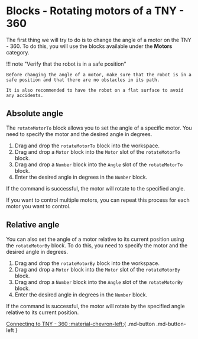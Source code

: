 # Blocks - Rotating motors of a TNY - 360

The first thing we will try to do is to change the angle of a motor on the TNY - 360. To do this, you will use the blocks available under the **Motors** category.

!!! note "Verify that the robot is in a safe position"

    Before changing the angle of a motor, make sure that the robot is in a safe position and that there are no obstacles in its path.
    
    It is also recommended to have the robot on a flat surface to avoid any accidents.

## Absolute angle

The `rotateMotorTo` block allows you to set the angle of a specific motor. You need to specify the motor and the desired angle in degrees.

1. Drag and drop the `rotateMotorTo` block into the workspace.
2. Drag and drop a `Motor` block into the `Motor` slot of the `rotateMotorTo` block.
3. Drag and drop a `Number` block into the `Angle` slot of the `rotateMotorTo` block.
4. Enter the desired angle in degrees in the `Number` block.

If the command is successful, the motor will rotate to the specified angle.

If you want to control multiple motors, you can repeat this process for each motor you want to control.

## Relative angle

You can also set the angle of a motor relative to its current position using the `rotateMotorBy` block. To do this, you need to specify the motor and the desired angle in degrees.

1. Drag and drop the `rotateMotorBy` block into the workspace.
2. Drag and drop a `Motor` block into the `Motor` slot of the `rotateMotorBy` block.
3. Drag and drop a `Number` block into the `Angle` slot of the `rotateMotorBy` block.
4. Enter the desired angle in degrees in the `Number` block.

If the command is successful, the motor will rotate by the specified angle relative to its current position.

<div class="buttons" markdown>

[Connecting to TNY - 360 :material-chevron-left:](connect.md){ .md-button .md-button-left }

</div>